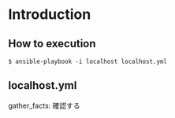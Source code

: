 # Introduction

## How to execution
```
$ ansible-playbook -i localhost localhost.yml
```

## localhost.yml
gather_facts: 確認する
